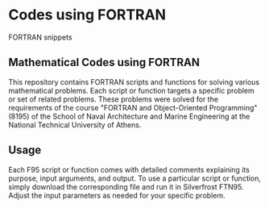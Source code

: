 # Codes using FORTRAN

FORTRAN snippets

## Mathematical Codes using FORTRAN

This repository contains FORTRAN scripts and functions for solving various mathematical problems. Each script or function targets a specific problem or set of related problems. These problems were solved for the requirements of the course "FORTRAN and Object-Oriented Programming" (8195) of the School of Naval Architecture and Marine Engineering at the National Technical University of Athens.

## Usage

Each F95 script or function comes with detailed comments explaining its purpose, input arguments, and output. To use a particular script or function, simply download the corresponding file and run it in Silverfrost FTN95. Adjust the input parameters as needed for your specific problem.
